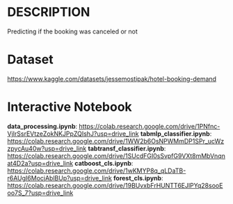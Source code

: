 # DESCRIPTION
Predicting if the booking was canceled or not
# Dataset 
https://www.kaggle.com/datasets/jessemostipak/hotel-booking-demand
# Interactive Notebook
**data_processing.ipynb**: https://colab.research.google.com/drive/1PNfnc-VjIrSsrEVtzeZokNKJPpZQIshJ?usp=drive_link
**tabmlp_classifier.ipynb**: https://colab.research.google.com/drive/1WW2b6OsNPWMmDP1SPr_ucWzzpycAu40w?usp=drive_link
**tabtransf_classifier.ipynb**: https://colab.research.google.com/drive/1SUcdFGI0sSvpfG9VXt8mMbVnqnat4D2a?usp=drive_link
**catboost_cls.ipynb**: https://colab.research.google.com/drive/1wKMYP8q_qLDaTB-r6AUgI6MocjAblBUp?usp=drive_link
**forest_cls.ipynb**: https://colab.research.google.com/drive/19BUvxbFrHUNTT6EJlPYq28sooEoo7S_7?usp=drive_link

